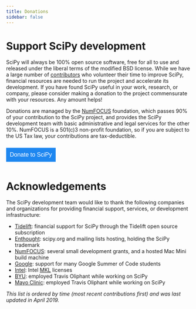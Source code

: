 ```yaml
---
title: Donations
sidebar: false
---
```


# Support SciPy development

SciPy will always be 100% open source software, free for all to use and
released under the liberal terms of the modified BSD license. While we
have a large number of
[contributors](https://github.com/scipy/scipy/blob/main/THANKS.txt)
who volunteer their time to improve SciPy, financial resources are
needed to run the project and accelerate its development. If you have
found SciPy useful in your work, research, or company, please consider
making a donation to the project commensurate with your resources. Any
amount helps!

Donations are managed by the [NumFOCUS](https://numfocus.org)
foundation, which passes 90% of your contribution to the SciPy project,
and provides the SciPy development team with basic administrative and
legal services for the other 10%. NumFOCUS is a 501(c)3 non-profit
foundation, so if you are subject to the US Tax law, your contributions
are tax-deductible.

<div style="display: block; float:center;">
   <a href="https://numfocus.salsalabs.org/donate-to-scipy" target="_blank"
      style="background:#1e87f0;padding:10px;margin:10px 0px;
             text-decoration:none;font-size:12pt;color:#ffffff;
             font-family:Arial,Helvetica,sans-serif;display:inline-block;">
      Donate to SciPy
   </a>
</div>

# Acknowledgements

The SciPy development team would like to thank the following companies
and organizations for providing financial support, services, or
development infrastructure:

-   [Tidelift](https://tidelift.com/subscription/pkg/pypi-scipy?utm_source=pypi-scipy&utm_medium=referral&utm_campaign=readme):
    financial support for SciPy through the Tidelift open source
    subscription
-   [Enthought](https://www.enthought.com): scipy.org and mailing lists
    hosting, holding the SciPy trademark
-   [NumFOCUS](https://numfocus.org): several small development grants,
    and a hosted Mac Mini build machine
-   [Google](https://google.com): support for many Google Summer of Code
    students
-   [Intel](https://www.intel.com): Intel
    [MKL](https://software.intel.com/en-us/intel-mkl/) licenses
-   [BYU](https://www.byu.edu): employed Travis Oliphant while working
    on SciPy
-   [Mayo Clinic](https://www.mayoclinic.org): employed Travis Oliphant
    while working on SciPy

*This list is ordered by time (most recent contributions first) and was
last updated in April 2019.*
